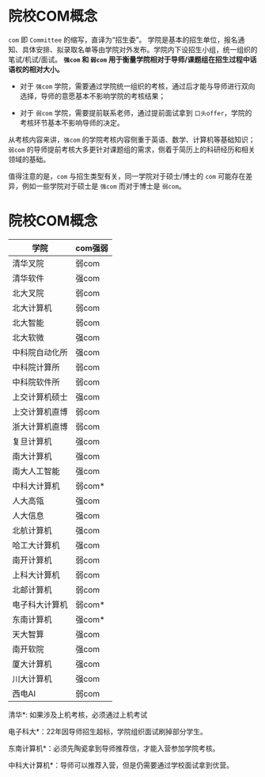# 院校COM概念

`com` 即 `Committee` 的缩写，直译为“招生委”。
学院是基本的招生单位，报名通知、具体安排、拟录取名单等由学院对外发布。学院内下设招生小组，统一组织的笔试/机试/面试。
**`强com` 和 `弱com` 用于衡量学院相对于导师/课题组在招生过程中话语权的相对大小。**

- 对于 `强com` 学院，需要通过学院统一组织的考核，通过后才能与导师进行双向选择，导师的意愿基本不影响学院的考核结果；

- 对于 `弱com` 学院，需要提前联系老师，通过提前面试拿到 `口头offer`，学院的考核环节基本不影响导师的决定。

从考核内容来讲，`强com` 的学院考核内容侧重于英语、数学、计算机等基础知识；`弱com` 的导师提前考核大多更针对课题组的需求，侧着于简历上的科研经历和相关领域的基础。

值得注意的是，`com` 与招生类型有关，同一学院对于硕士/博士的 `com` 可能存在差异，例如一些学院对于硕士是 `强com` 而对于博士是 `弱com`。

# 院校COM概念
| 学院 | com强弱 |
| -- | -- |
|清华叉院 | 弱com |
|清华软件 | 强com |
|北大叉院 | 弱com |
|北大计算机 | 弱com |
|北大智能 | 弱com |
|北大软微 | 强com |
|中科院自动化所 | 强com |
|中科院计算所 | 弱com |
|中科院软件所 | 弱com |
|上交计算机硕士 | 强com |
|上交计算机直博 | 弱com |
|浙大计算机直博 | 弱com |
|复旦计算机 | 强com |
|南大计算机 | 强com |
|南大人工智能 | 强com |
|中科大计算机 | 弱com* |
|人大高瓴 | 强com |
|人大信息 | 强com |
|北航计算机 | 强com |
|哈工大计算机 | 强com |
|南开计算机 | 弱com |
|上科大计算机 | 弱com |
|北邮计算机 | 弱com |
|电子科大计算机 | 弱com* |
|东南计算机 | 强com* |
|天大智算 | 强com |
|南开软院 | 强com |
|厦大计算机 | 强com |
|川大计算机 | 强com |
|西电AI | 弱com |

清华*: 如果涉及上机考核，必须通过上机考试

电子科大*：22年因导师招生超标，学院组织面试刷掉部分学生。

东南计算机*：必须先陶瓷拿到导师推荐信，才能入营参加学院考核。

中科大计算机*：导师可以推荐入营，但是仍需要通过学校面试拿到优营。
